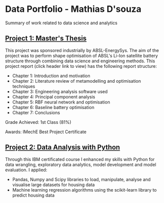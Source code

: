 # Data Portfolio - Mathias D'souza
Summary of work related to data science and analytics

## [Project 1: Master's Thesis](https://github.com/ds-mathias/thesis)

This project was sponsored industrially by ABSL-EnergySys. The aim of the project was to perform shape optimisation of ABSL's Li-Ion satellite battery structure through combining data science and engineering methods. This project report (click header link to view) has the following report structure:
- Chapter 1: Introduction and motivation
- Chapter 2: Literature review of metamodelling and optimisation techniques
- Chapter 3: Engineering analysis software used
- Chapter 4: Principal component analysis
- Chapter 5: RBF neural network and optimisation
- Chapter 6: Baseline battery optimisation
- Chapter 7: Conclusions

Grade Achieved: 1st Class (81%)

Awards: IMechE Best Project Certificate


## [Project 2: Data Analysis with Python](https://github.com/ds-mathias/IBM-data-analysis-with-python)
Through this IBM certificated course I enhanced my skills with Python for data wrangling, exploratory data analytics, model development and model evaluation. I applied:
- Pandas, Numpy and Scipy libraries to load, manipulate, analyse and visualise large datasets for housing data
- Machine learning regression algorithms using the scikit-learn library to predict housing data
